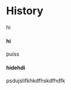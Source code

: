 # History

hi

<!-- tabs:start -->

#### **hi**

puiss

#### **hidehdi**

psdujslifkhkdfhskdfhdfk

<!-- tabs:end -->